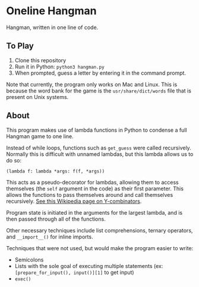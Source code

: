 # Oneline Hangman
Hangman, written in one line of code.

## To Play
1. Clone this repository
2. Run it in Python: `python3 hangman.py`
3. When prompted, guess a letter by entering it in the command prompt.

Note that currently, the program only works on Mac and Linux. This is because the word bank for the game is the `usr/share/dict/words` file that is present on Unix systems.

## About
This program makes use of lambda functions in Python to condense a full Hangman game to one line.

Instead of while loops, functions such as `get_guess` were called recursively. Normally this is difficult with unnamed lambdas, but this lambda allows us to do so:
```
(lambda f: lambda *args: f(f, *args))
```
This acts as a pseudo-decorator for lambdas, allowing them to access themselves (the `self` argument in the code) as their first parameter. This allows the functions to pass themselves around and call themselves recursively. [See this Wikipedia page on Y-combinators](https://en.wikipedia.org/wiki/Fixed-point_combinator#Y_combinator).

Program state is initiated in the arguments for the largest lambda, and is then passed through all of the functions.

Other necessary techniques include list comprehensions, ternary operators, and `__import__()` for inline imports.

Techniques that were not used, but would make the program easier to write:
- Semicolons
- Lists with the sole goal of executing multiple statements (ex: `[prepare_for_input(), input()][1]` to get input)
- `exec()`
